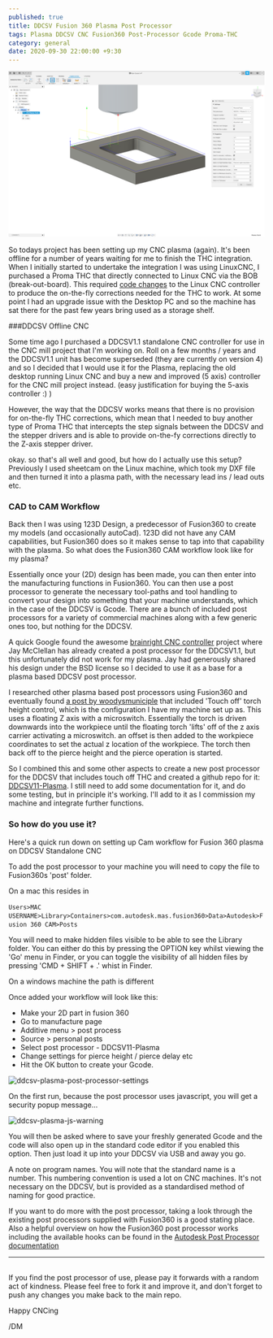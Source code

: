 ```yaml
---
published: true
title: DDCSV Fusion 360 Plasma Post Processor
tags: Plasma DDCSV CNC Fusion360 Post-Processor Gcode Proma-THC
category: general
date: 2020-09-30 22:00:00 +9:30
---
```


![ddcsv-plasma-post-processor](/images/ddcsv-plasma-post-processor.png)

So todays project has been setting up my CNC plasma (again). It's been offline for a number of years waiting for me to finish the THC integration. When I initially started to undertake the integration I was using LinuxCNC, I purchased a Proma THC that directly connected to Linux CNC via the BOB (break-out-board). This required [code changes](https://forum.linuxcnc.org/49-basic-configuration/27900-thc-config-that-works) to the Linux CNC controller to produce the on-the-fly corrections needed for the THC to work. At some point I had an upgrade issue with the Desktop PC and so the machine has sat there for the past few years bring used as a storage shelf.

###DDCSV Offline CNC

Some time ago I purchased a DDCSV1.1 standalone CNC controller for use in the CNC mill project that I'm working on. Roll on a few months / years and the DDCSV1.1 unit has become superseded (they are currently on version 4) and so I decided that I would use it for the Plasma, replacing the old desktop running Linux CNC and buy a new and improved (5 axis) controller for the CNC mill project instead. (easy justification for buying the 5-axis controller :) )

However,  the way that the DDCSV works means that there is no provision for on-the-fly THC corrections, which mean that I needed to buy another type of Proma THC that intercepts the step signals between the DDCSV and the stepper drivers and is able to provide on-the-fy corrections directly to the Z-axis stepper driver.

okay. so that's all well and good, but how do I actually use this setup? Previously I used sheetcam on the Linux machine, which took my DXF file and then turned it into a plasma path, with the necessary lead ins / lead outs etc.

### CAD to CAM Workflow

Back then I was using 123D Design, a predecessor of Fusion360 to create my models (and occasionally autoCad). 123D did not have any CAM capabilities, but Fusion360 does so it makes sense to tap into that capability with the plasma. So what does the Fusion360 CAM workflow look like for my plasma?

Essentially once your (2D) design has been made, you can then enter into the manufacturing functions in Fusion360. You can then use a post processor to generate the necessary tool-paths and tool handling to convert your design into something that your machine understands, which in the case of the DDCSV is Gcode. There are a bunch of included post processors for a variety of commercial machines along with a few generic ones too, but nothing for the DDCSV.

A quick Google found the awesome [brainright CNC controller](https://www.brainright.com/Projects/CNCController) project where Jay McClellan has already created a post processor for the DDCSV1.1, but this unfortunately did not work for my plasma. Jay had generously shared his design under the BSD license so I decided to use it as a base for a plasma based DDCSV post processor.

I researched other plasma based post processors using Fusion360 and eventually found [a post by woodysmuniciple](https://forums.autodesk.com/t5/hsm-post-processor-forum/post-processor-for-mach-3-plasma-table/m-p/6407657) that included 'Touch off' torch height control, which is the configuration I have my machine set up as. This uses a floating Z axis with a microswitch. Essentially the torch is driven downwards into the workpiece until the floating torch 'lifts' off of the z axis carrier activating a microswitch. an offset is then added to the workpiece coordinates to set the actual z location of the workpiece. The torch then back off to the pierce height and the pierce operation is started. 

So I combined this and some other aspects to create a new post processor for the DDCSV that includes touch off THC and created a github repo for it: [DDCSV11-Plasma](https://github.com/DeeEmm/DDCSV11-Plasma). I still need to add some documentation for it, and do some testing, but in principle it's working. I'll add to it as I commission my machine and integrate further functions.

### So how do you use it?

Here's a quick run down on setting up Cam workflow for Fusion 360 plasma on DDCSV Standalone CNC 

To add the post processor to your machine you will need to copy the file to Fusion360s 'post' folder. 

On a mac this resides in

```Users>MAC USERNAME>Library>Containers>com.autodesk.mas.fusion360>Data>Autodesk>Fusion 360 CAM>Posts```

You will need to make hidden files visible to be able to see the Library folder. You can either do this by pressing the OPTION key whilst viewing the 'Go' menu in Finder, or you can toggle the visibility of all hidden files by pressing 'CMD + SHIFT + .' whist in Finder.

On a windows machine the path is different

Once added your workflow will look like this:

- Make your 2D part in fusion 360
- Go to manufacture page
- Additive menu > post process
- Source >  personal posts
- Select post processor - DDCSV11-Plasma
- Change settings for pierce height / pierce delay etc
- Hit the OK button to create your Gcode.


![ddcsv-plasma-post-processor-settings](/images/ddcsv-plasma-post-processor-settings.png)

On the first run, because the post processor uses javascript, you will get a security popup message...

![ddcsv-plasma-js-warning](/images/ddcsv-plasma-js-warning.png)

You will then be asked where to save your freshly generated Gcode and the code will also open up in the standard code editor if you enabled this option. Then just load it up into your DDCSV via USB and away you go. 

A note on program names. You will note that the standard name is a number. This numbering convention is used a lot on CNC machines. It's not necessary on the DDCSV, but is provided as a standardised method of naming for good practice.



If you want to do more with the post processor, taking a look through the existing post processors supplied with Fusion360 is a good stating place. Also a helpful overview on how the Fusion360 post processor works including the available hooks can be found in the [Autodesk Post Processor documentation](http://fab.cba.mit.edu/content/tools/hurco_mill/hurco_post_processor_explanation_docs/Autodesk%20Post%20Processor%20manual-sm-130829.pdf)  

---
<br>
If you find the post processor of use, please pay it forwards with a random act of kindness. Please feel free to fork it and improve it, and don't forget to push any changes you make back to the main repo. 

Happy CNCing  

/DM